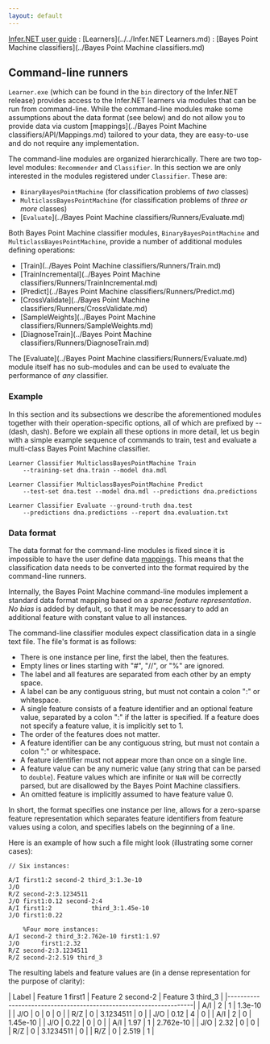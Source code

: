 ```yaml
---
layout: default 
--- 
```

[Infer.NET user guide](../../index.md) : [Learners](../../Infer.NET Learners.md) : [Bayes Point Machine classifiers](../Bayes Point Machine classifiers.md)

## Command-line runners

`Learner.exe` (which can be found in the `bin` directory of the Infer.NET release) provides access to the Infer.NET learners via modules that can be run from command-line. While the command-line modules make some assumptions about the data format (see below) and do not allow you to provide data via custom [mappings](../Bayes Point Machine classifiers/API/Mappings.md) tailored to your data, they are easy-to-use and do not require any implementation.

The command-line modules are organized hierarchically. There are two top-level modules: `Recommender` and `Classifier`. In this section we are only interested in the modules registered under `Classifier`. These are:

*   `BinaryBayesPointMachine` (for classification problems of _two_ classes)
*   `MulticlassBayesPointMachine` (for classification problems of _three or more_ classes)
*   [`Evaluate`](../Bayes Point Machine classifiers/Runners/Evaluate.md)

Both Bayes Point Machine classifier modules, `BinaryBayesPointMachine` and `MulticlassBayesPointMachine`, provide a number of additional modules defining operations:

*   [Train](../Bayes Point Machine classifiers/Runners/Train.md)
*   [TrainIncremental](../Bayes Point Machine classifiers/Runners/TrainIncremental.md)
*   [Predict](../Bayes Point Machine classifiers/Runners/Predict.md)
*   [CrossValidate](../Bayes Point Machine classifiers/Runners/CrossValidate.md)
*   [SampleWeights](../Bayes Point Machine classifiers/Runners/SampleWeights.md)
*   [DiagnoseTrain](../Bayes Point Machine classifiers/Runners/DiagnoseTrain.md)

The [Evaluate](../Bayes Point Machine classifiers/Runners/Evaluate.md) module itself has no sub-modules and can be used to evaluate the performance of _any_ classifier.

### Example

In this section and its subsections we describe the aforementioned modules together with their operation-specific options, all of which are prefixed by \-\- (dash, dash). Before we explain all these options in more detail, let us begin with a simple example sequence of commands to train, test and evaluate a multi-class Bayes Point Machine classifier.

```
Learner Classifier MulticlassBayesPointMachine Train   
    --training-set dna.train --model dna.mdl   

Learner Classifier MulticlassBayesPointMachine Predict   
    --test-set dna.test --model dna.mdl --predictions dna.predictions  

Learner Classifier Evaluate --ground-truth dna.test   
    --predictions dna.predictions --report dna.evaluation.txt
```

### Data format

The data format for the command-line modules is fixed since it is impossible to have the user define data [mappings](API/Mappings.md). This means that the classification data needs to be converted into the format required by the command-line runners.

Internally, the Bayes Point Machine command-line modules implement a standard data format mapping based on a _sparse feature representation_. _No bias_ is added by default, so that it may be necessary to add an additional feature with constant value to all instances.

The command-line classifier modules expect classification data in a single text file. The file's format is as follows:

*   There is one instance per line, first the label, then the features.
*   Empty lines or lines starting with "#", "//", or "%" are ignored.
*   The label and all features are separated from each other by an empty space.
*   A label can be any contiguous string, but must not contain a colon ":" or whitespace.
*   A single feature consists of a feature identifier and an optional feature value, separated by a colon ":" if the latter is specified. If a feature does not specify a feature value, it is implicitly set to 1.
*   The order of the features does not matter.
*   A feature identifier can be any contiguous string, but must not contain a colon ":" or whitespace.
*   A feature identifier must not appear more than once on a single line.
*   A feature value can be any numeric value (any string that can be parsed to `double`). Feature values which are infinite or `NaN` will be correctly parsed, but are disallowed by the Bayes Point Machine classifiers.
*   An omitted feature is implicitly assumed to have feature value 0.

In short, the format specifies one instance per line, allows for a zero-sparse feature representation which separates feature identifiers from feature values using a colon, and specifies labels on the beginning of a line.

Here is an example of how such a file might look (illustrating some corner cases):

```
// Six instances:  

A/I first1:2 second-2 third_3:1.3e-10  
J/O      
R/Z second-2:3.1234511  
J/O first1:0.12 second-2:4   
A/I first1:2           third_3:1.45e-10  
J/O first1:0.22  

    %Four more instances:  
A/I second-2 third_3:2.762e-10 first1:1.97  
J/O      first1:2.32  
R/Z second-2:3.1234511  
R/Z second-2:2.519 third_3
```

The resulting labels and feature values are (in a dense representation for the purpose of clarity):

| Label | Feature 1 first1 | Feature 2 second-2 | Feature 3 third_3 |
|-------------------------------------------------------------------|
| A/I | 2 | 1 | 1.3e-10 |
| J/O | 0 | 0 | 0       |
| R/Z | 0 | 3.1234511 | 0 |
| J/O | 0.12 | 4 | 0 |
| A/I | 2 | 0 | 1.45e-10 |
| J/O | 0.22 | 0 | 0 |
| A/I | 1.97 | 1 | 2.762e-10 |
| J/O | 2.32 | 0 | 0 |
| R/Z | 0 | 3.1234511 | 0 |
| R/Z | 0 | 2.519 | 1 |
